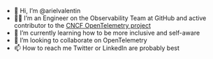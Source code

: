 - 👋 Hi, I’m @arielvalentin
- 🧑‍💼 I’m an Engineer on the Observability Team at GitHub and active contributor to the [CNCF OpenTelemetry project](https://opentelemetry.io/)
- 🌱 I’m currently learning how to be more inclusive and self-aware
- 💞️ I’m looking to collaborate on OpenTelemetry 
- 📫 How to reach me Twitter or LinkedIn are probably best

<!---
arielvalentin/arielvalentin is a ✨ special ✨ repository because its `README.md` (this file) appears on your GitHub profile.
You can click the Preview link to take a look at your changes.
--->
